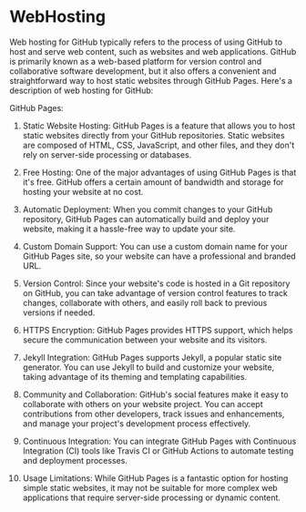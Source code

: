 # WebHosting
Web hosting for GitHub typically refers to the process of using GitHub to host and serve web content, such as websites and web applications. GitHub is primarily known as a web-based platform for version control and collaborative software development, but it also offers a convenient and straightforward way to host static websites through GitHub Pages. Here's a description of web hosting for GitHub:

GitHub Pages:
1. Static Website Hosting: GitHub Pages is a feature that allows you to host static websites directly from your GitHub repositories. Static websites are composed of HTML, CSS, JavaScript, and other files, and they don't rely on server-side processing or databases.

2. Free Hosting: One of the major advantages of using GitHub Pages is that it's free. GitHub offers a certain amount of bandwidth and storage for hosting your website at no cost.

3. Automatic Deployment: When you commit changes to your GitHub repository, GitHub Pages can automatically build and deploy your website, making it a hassle-free way to update your site.

4. Custom Domain Support: You can use a custom domain name for your GitHub Pages site, so your website can have a professional and branded URL.

5. Version Control: Since your website's code is hosted in a Git repository on GitHub, you can take advantage of version control features to track changes, collaborate with others, and easily roll back to previous versions if needed.

6. HTTPS Encryption: GitHub Pages provides HTTPS support, which helps secure the communication between your website and its visitors.

7. Jekyll Integration: GitHub Pages supports Jekyll, a popular static site generator. You can use Jekyll to build and customize your website, taking advantage of its theming and templating capabilities.

8. Community and Collaboration: GitHub's social features make it easy to collaborate with others on your website project. You can accept contributions from other developers, track issues and enhancements, and manage your project's development process effectively.

9. Continuous Integration: You can integrate GitHub Pages with Continuous Integration (CI) tools like Travis CI or GitHub Actions to automate testing and deployment processes.

10. Usage Limitations: While GitHub Pages is a fantastic option for hosting simple static websites, it may not be suitable for more complex web applications that require server-side processing or dynamic content.

